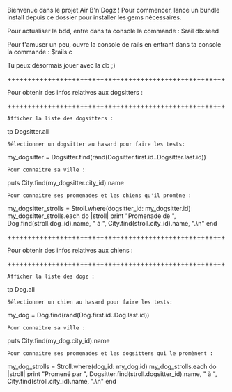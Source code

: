 Bienvenue dans le projet Air B'n'Dogz !
Pour commencer, lance un bundle install depuis ce dossier pour installer les gems nécessaires.

Pour actualiser la bdd, entre dans ta console la commande :
$rail db:seed

Pour t'amuser un peu, ouvre la console de rails en entrant dans ta 
console la commande :
$rails c

Tu peux désormais jouer avec la db ;)

++++++++++++++++++++++++++++++++++++++++++++++++++++++

Pour obtenir des infos relatives aux dogsitters :

++++++++++++++++++++++++++++++++++++++++++++++++++++++
	
	Afficher la liste des dogsitters :

tp Dogsitter.all

	Sélectionner un dogsitter au hasard pour faire les tests:

my_dogsitter = Dogsitter.find(rand(Dogsitter.first.id..Dogsitter.last.id))
	
	Pour connaitre sa ville :

puts City.find(my_dogsitter.city_id).name

	Pour connaitre ses promenades et les chiens qu'il promène :

my_dogsitter_strolls = Stroll.where(dogsitter_id: my_dogsitter.id)
my_dogsitter_strolls.each do |stroll|
	print "Promenade de ", Dog.find(stroll.dog_id).name, " à ", City.find(stroll.city_id).name, ".\n"
end

++++++++++++++++++++++++++++++++++++++++++++++++++++++

Pour obtenir des infos relatives aux chiens :

++++++++++++++++++++++++++++++++++++++++++++++++++++++

	Afficher la liste des dogz :

tp Dog.all

	Sélectionner un chien au hasard pour faire les tests:

my_dog = Dog.find(rand(Dog.first.id..Dog.last.id))
	
	Pour connaitre sa ville :

puts City.find(my_dog.city_id).name

	Pour connaitre ses promenades et les dogsitters qui le promènent :

my_dog_strolls = Stroll.where(dog_id: my_dog.id)
my_dog_strolls.each do |stroll|
	print "Promené par ", Dogsitter.find(stroll.dogsitter_id).name, " à ", City.find(stroll.city_id).name, ".\n"
end
	
